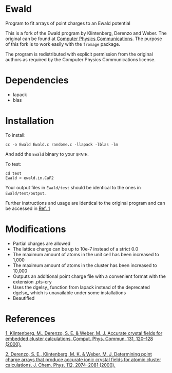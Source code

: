 # Ewald
Program to fit arrays of point charges to an Ewald potential

This is a fork of the Ewald program by Klintenberg, Derenzo and Weber. The original can be found at [Computer Physics Communications](http://cpc.cs.qub.ac.uk/summaries/ADME_v1_0.html).
The purpose of this fork is to work easily with the `fromage` package.

The program is redistributed with explicit permission from the original authors as required by the Computer Physics Communications license.
# Dependencies

- lapack
- blas

# Installation

To install:

`cc -o Ewald Ewald.c randome.c -llapack -lblas -lm`

And add the `Ewald` binary to your `$PATH`.

To test:
```
cd test
Ewald < ewald.in.CaF2
```
Your output files in `Ewald/test` should be identical to the ones in `Ewald/test/output`.

Further instructions and usage are identical to the original program and can be accessed in [Ref. 1](https://doi.org/10.1016/S0010-4655(00)00071-0)

# Modifications
- Partial charges are allowed
- The lattice charge can be up to 10e-7 instead of a strict 0.0
- The maximum amount of atoms in the unit cell has been increased to 1,000 
- The maximum amount of atoms in the cluster has been increased to 10,000
- Outputs an additional point charge file with a convenient format with the extension .pts-cry
- Uses the dgelsy_ function from lapack instead of the deprecated dgelsx_ which is unavailable under some installations
- Beautified


# References
[1. Klintenberg, M., Derenzo, S. E. & Weber, M. J. Accurate crystal fields for embedded cluster calculations. Comput. Phys. Commun. 131, 120–128 (2000).](https://doi.org/10.1016/S0010-4655(00)00071-0)

[2. Derenzo, S. E., Klintenberg, M. K. & Weber, M. J. Determining point charge arrays that produce accurate ionic crystal fields for atomic cluster calculations. J. Chem. Phys. 112, 2074–2081 (2000).](https://doi.org/10.1063/1.480776)

